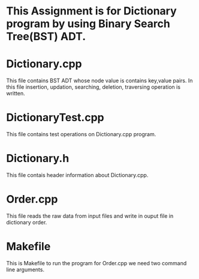 # This Assignment is for Dictionary program by using Binary Search Tree(BST) ADT.

# Dictionary.cpp
This file contains BST ADT whose node value is contains key,value pairs. In this file insertion, updation, searching, deletion, traversing operation is written.

# DictionaryTest.cpp
This file contains test operations on Dictionary.cpp program.

# Dictionary.h
This file contais header information about Dictionary.cpp. 

# Order.cpp
This file reads the raw data from input files and write in ouput file in dictionary order.

# Makefile
This is Makefile to run the program for Order.cpp we need two command line arguments.